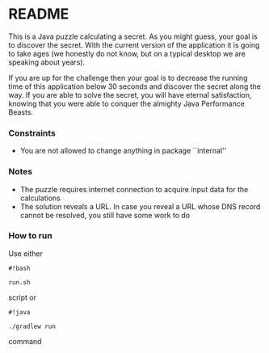 # README #

This is a Java puzzle calculating a secret. As you might guess, your goal is to discover the secret. With the current version of the application it is going to take ages (we honestly do not know, but on a typical desktop we are speaking about years).

If you are up for the challenge then your goal is to decrease the running time of this application below 30 seconds and discover the secret along the way. If you are able to solve the secret, you will have eternal satisfaction, knowing that you were able to conquer the almighty Java Performance Beasts.

### Constraints ###

* You are not allowed to change anything in package ``internal''

### Notes ###
 * The puzzle requires internet connection to acquire input data for the calculations
 * The solution reveals a URL. In case you reveal a URL whose DNS record cannot be resolved, you still have some work to do
 

### How to run ###
Use either 
```
#!bash

run.sh
```
 script or 
```
#!java

./gradlew run
```
 command